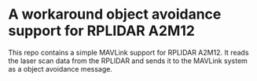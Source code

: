 # A workaround object avoidance support for RPLIDAR A2M12
This repo contains a simple MAVLink support for RPLIDAR A2M12. It reads the laser scan data from the RPLIDAR and sends it to the MAVLink system as a object avoidance message.
 